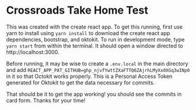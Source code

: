 # Crossroads Take Home Test

This was created with the create react app. To get this running, first use yarn to install using `yarn install` to download the create react app dependencies, bootstrap, and oktokit. To run in development mode, type `yarn start` from within the terminal. It should open a window directed to http://localhost:3000.

Before running, it may be wise to create a `.env.local` in the main directory and add `REACT_APP_PAT_GITHUB=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` in it so that Octokit works properly. This is a Personal Access Token generated for Oktokit to get the data necessary for commits.

That should be it to get the app working! you should see the commits in card form. Thanks for your time!